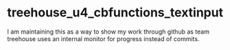 # treehouse_u4_cbfunctions_textinput
I am maintaining this as a way to show my work through github as team treehouse uses an internal monitor for progress instead of commits.